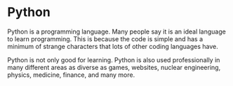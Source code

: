 # Python

Python is a programming language. Many people say it is an ideal language to
learn programming. This is because the code is simple and has a minimum of
strange characters that lots of other coding languages have.

Python is not only good for learning. Python is also used professionally
in many different areas as diverse as games, websites, nuclear engineering, physics,
medicine, finance, and many more.

